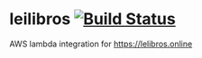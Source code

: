 # leilibros [![Build Status](https://app.travis-ci.com/enzobonggio/leilibros.svg?branch=master)](https://app.travis-ci.com/enzobonggio/leilibros)
AWS lambda integration for  https://lelibros.online
